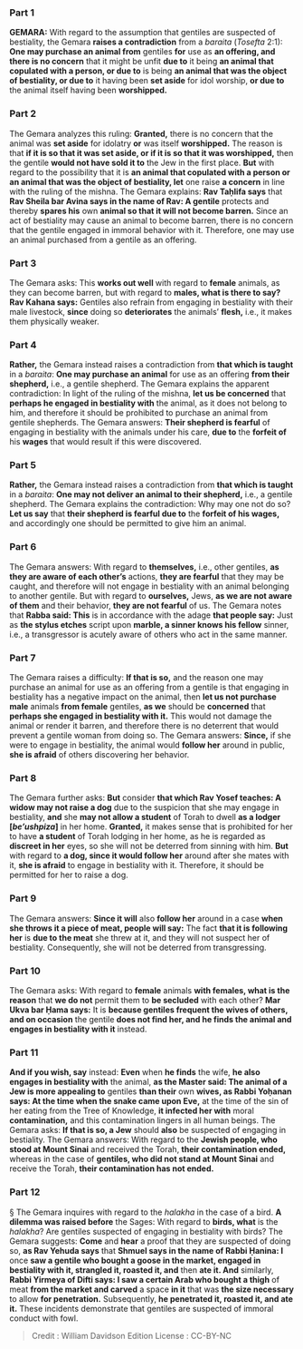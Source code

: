 
### Part 1
<strong>GEMARA:</strong> With regard to the assumption that gentiles are suspected of bestiality, the Gemara <b>raises a contradiction</b> from a <i>baraita</i> (<i>Tosefta</i> 2:1): <b>One may purchase an animal from</b> gentiles <b>for</b> use as <b>an offering, and there is no concern</b> that it might be unfit <b>due to</b> it being <b>an animal that copulated with a person, or due to</b> is being <b>an animal that was the object of bestiality, or due to</b> it having been <b>set aside</b> for idol worship, <b>or due to</b> the animal itself having been <b>worshipped.</b>

### Part 2
The Gemara analyzes this ruling: <b>Granted,</b> there is no concern that the animal was <b>set aside</b> for idolatry <b>or</b> was itself <b>worshipped.</b> The reason is that <b>if it is so that it was set aside, or if it is so that it was worshipped,</b> then the gentile <b>would not have sold it to</b> the Jew in the first place. <b>But</b> with regard to the possibility that it is <b>an animal that copulated with a person or an animal that was the object of bestiality, let</b> one raise <b>a concern</b> in line with the ruling of the mishna. The Gemara explains: <b>Rav Taḥlifa says</b> that <b>Rav Sheila bar Avina says in the name of Rav: A gentile</b> protects and thereby <b>spares his</b> own <b>animal so that it will not become barren.</b> Since an act of bestiality may cause an animal to become barren, there is no concern that the gentile engaged in immoral behavior with it. Therefore, one may use an animal purchased from a gentile as an offering.

### Part 3
The Gemara asks: This <b>works out well</b> with regard to <b>female</b> animals, as they can become barren, but with regard to <b>males, what is there to say? Rav Kahana says:</b> Gentiles also refrain from engaging in bestiality with their male livestock, <b>since</b> doing so <b>deteriorates</b> the animals’ <b>flesh,</b> i.e., it makes them physically weaker.

### Part 4
<b>Rather,</b> the Gemara instead raises a contradiction from <b>that which is taught</b> in a <i>baraita</i>: <b>One may purchase an animal</b> for use as an offering <b>from their shepherd,</b> i.e., a gentile shepherd. The Gemara explains the apparent contradiction: In light of the ruling of the mishna, <b>let us be concerned</b> that <b>perhaps he engaged in bestiality with</b> the animal, as it does not belong to him, and therefore it should be prohibited to purchase an animal from gentile shepherds. The Gemara answers: <b>Their shepherd is fearful</b> of engaging in bestiality with the animals under his care, <b>due to</b> the <b>forfeit of</b> his <b>wages</b> that would result if this were discovered.

### Part 5
<b>Rather,</b> the Gemara instead raises a contradiction from <b>that which is taught</b> in a <i>baraita</i>: <b>One may not deliver an animal to their shepherd,</b> i.e., a gentile shepherd. The Gemara explains the contradiction: Why may one not do so? <b>Let us say</b> that <b>their shepherd is fearful due to</b> the <b>forfeit of his wages,</b> and accordingly one should be permitted to give him an animal.

### Part 6
The Gemara answers: With regard to <b>themselves,</b> i.e., other gentiles, <b>as they are aware of each other’s</b> actions, <b>they are fearful</b> that they may be caught, and therefore will not engage in bestiality with an animal belonging to another gentile. But with regard to <b>ourselves,</b> Jews, <b>as we are not aware of them</b> and their behavior, <b>they are not fearful</b> of us. The Gemara notes that <b>Rabba said: This</b> is in accordance with the adage <b>that people say:</b> Just as <b>the stylus etches</b> script upon <b>marble, a sinner knows his fellow</b> sinner, i.e., a transgressor is acutely aware of others who act in the same manner.

### Part 7
The Gemara raises a difficulty: <b>If that is so,</b> and the reason one may purchase an animal for use as an offering from a gentile is that engaging in bestiality has a negative impact on the animal, then <b>let us not purchase male</b> animals <b>from female</b> gentiles, <b>as we</b> should be <b>concerned</b> that <b>perhaps she engaged in bestiality with it.</b> This would not damage the animal or render it barren, and therefore there is no deterrent that would prevent a gentile woman from doing so. The Gemara answers: <b>Since,</b> if she were to engage in bestiality, the animal would <b>follow her</b> around in public, <b>she is afraid</b> of others discovering her behavior.

### Part 8
The Gemara further asks: <b>But</b> consider <b>that which Rav Yosef teaches: A widow may not raise a dog</b> due to the suspicion that she may engage in bestiality, <b>and</b> she <b>may not allow a student</b> of Torah to dwell <b>as a lodger [<i>be’ushpiza</i>]</b> in her home. <b>Granted,</b> it makes sense that is prohibited for her to have <b>a student</b> of Torah lodging in her home, as he is regarded as <b>discreet in her</b> eyes, so she will not be deterred from sinning with him. <b>But</b> with regard to <b>a dog, since it would follow her</b> around after she mates with it, <b>she is afraid</b> to engage in bestiality with it. Therefore, it should be permitted for her to raise a dog.

### Part 9
The Gemara answers: <b>Since it will</b> also <b>follow her</b> around in a case <b>when she throws it a piece of meat, people will say:</b> The fact <b>that it is following her</b> is <b>due to the meat</b> she threw at it, and they will not suspect her of bestiality. Consequently, she will not be deterred from transgressing.

### Part 10
The Gemara asks: With regard to <b>female</b> animals <b>with females, what is the reason</b> that <b>we do not</b> permit them to <b>be secluded</b> with each other? <b>Mar Ukva bar Ḥama says:</b> It is <b>because gentiles frequent the wives of others, and on occasion</b> the gentile <b>does not find her, and he finds the animal and engages in bestiality with it</b> instead.

### Part 11
<b>And if you wish, say</b> instead: <b>Even</b> when <b>he finds</b> the wife, <b>he also engages in bestiality with</b> the animal, <b>as the Master said: The animal of a Jew is more appealing to</b> gentiles <b>than their</b> own <b>wives, as Rabbi Yoḥanan says: At the time when the snake came upon Eve,</b> at the time of the sin of her eating from the Tree of Knowledge, <b>it infected her with</b> moral <b>contamination,</b> and this contamination lingers in all human beings. The Gemara asks: <b>If that is so, a Jew</b> should <b>also</b> be suspected of engaging in bestiality. The Gemara answers: With regard to the <b>Jewish people, who stood at Mount Sinai</b> and received the Torah, <b>their contamination ended,</b> whereas in the case of <b>gentiles, who did not stand at Mount Sinai</b> and receive the Torah, <b>their contamination has not ended.</b>

### Part 12
§ The Gemara inquires with regard to the <i>halakha</i> in the case of a bird. <b>A dilemma was raised before</b> the Sages: With regard to <b>birds, what</b> is the <i>halakha</i>? Are gentiles suspected of engaging in bestiality with birds? The Gemara suggests: <b>Come</b> and <b>hear</b> a proof that they are suspected of doing so, <b>as Rav Yehuda says</b> that <b>Shmuel says in the name of Rabbi Ḥanina: I</b> once <b>saw a gentile who bought a goose in the market, engaged in bestiality with it, strangled it, roasted it, and</b> then <b>ate it. And</b> similarly, <b>Rabbi Yirmeya of Difti says: I saw a certain Arab who bought a thigh</b> of meat <b>from the market and carved</b> a space <b>in it</b> that was <b>the size necessary</b> to allow <b>for penetration.</b> Subsequently, <b>he penetrated it, roasted it, and ate it.</b> These incidents demonstrate that gentiles are suspected of immoral conduct with fowl.

>Credit : William Davidson Edition
>License : CC-BY-NC